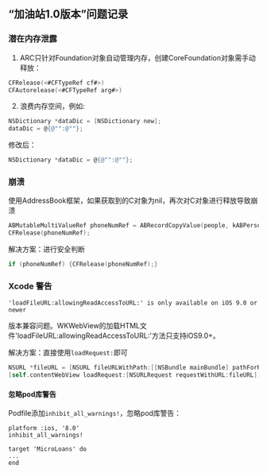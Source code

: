## “加油站1.0版本”问题记录

### 潜在内存泄露
1. ARC只针对Foundation对象自动管理内存，创建CoreFoundation对象需手动释放：
```Objective-C
CFRelease(<#CFTypeRef cf#>)
CFAutorelease(<#CFTypeRef arg#>)
```

2. 浪费内存空间，例如:
```Objective-C
NSDictionary *dataDic = [NSDictionary new];
dataDic = @{@"":@""};
```
修改后：
```Objective-C
NSDictionary *dataDic = @{@"":@""};
```

### 崩溃

使用AddressBook框架，如果获取到的C对象为nil，再次对C对象进行释放导致崩溃
```Objective-C
ABMutableMultiValueRef phoneNumRef = ABRecordCopyValue(people, kABPersonPhoneProperty);
CFRelease(phoneNumRef);
```
解决方案：进行安全判断
```Objective-C
if (phoneNumRef) {CFRelease(phoneNumRef);}
```

### Xcode 警告
`'loadFileURL:allowingReadAccessToURL:' is only available on iOS 9.0 or newer`

版本兼容问题。WKWebView的加载HTML文件'loadFileURL:allowingReadAccessToURL:'方法只支持iOS9.0+。

解决方案：直接使用`loadRequest:`即可

```Objective-C
NSURL *fileURL = [NSURL fileURLWithPath:[[NSBundle mainBundle] pathForResource:@"protocol" ofType:@"html"]];
[self.contentWebView loadRequest:[NSURLRequest requestWithURL:fileURL]];
```

#### 忽略pod库警告

Podfile添加`inhibit_all_warnings!`，忽略pod库警告：
```
platform :ios, '8.0'
inhibit_all_warnings!

target 'MicroLoans' do
...
end

```
